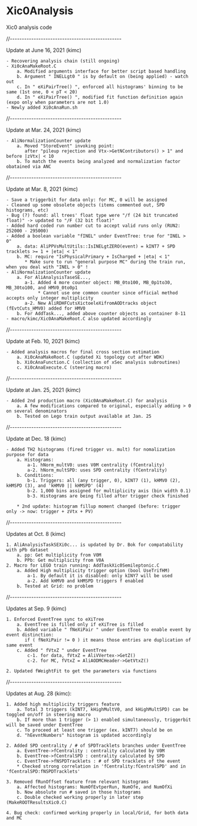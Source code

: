 # Xic0Analysis
Xic0 analysis code

//-----------------------------------------------

Update at June 16, 2021 (kimc)

	- Recovering analysis chain (still ongoing)
	- Xi0cAnaMakeRoot.C
		a. Modified arguments interface for better script based handling
		b. Argument " INELLgt0 " is by default on (being applied) - watch out
		c. In " eXiPairTree() ", enforced all histograms' binning to be same (1st one, 0 < pT < 20)
		d. In " eXiPairTree() ", modified fit function definition again (expo only when parameters are not 1.0)
	- Newly added Xi0cAnaRun.sh

//-----------------------------------------------

Update at Mar. 24, 2021 (kimc)

	- AliNormalizationCounter update
		a. Moved "StoreEvent" invoking point:
		   after "pileup rejection and Vtx->GetNContributors() > 1" and before |zVtx| < 10
		b. To match the events being analyzed and normalization factor obatained via ANC

//-----------------------------------------------

Update at Mar. 8, 2021 (kimc)

	- Save a triggerbit for data only: for MC, 0 will be assigned
	- Cleaned up some obsolete objects (items commented out, SPD histograms, etc)
	- Bug (?) found: all trees' float type were "/f (24 bit truncated float)" -> updated to "/F (32 bit float)"
	- Added hard coded run number cut to accept valid runs only (RUN2: 252000 - 295000)
	- Added a boolean variable "fINEL" under EventTree: true for "INEL > 0"
		a. data: AliPPVsMultUtils::IsINELgtZERO(event) = kINT7 + SPD tracklets >= 1 + |eta| < 1"
		b. MC: require "IsPhysicalPrimary + IsCharged + |eta| < 1"
		   * Make sure to run "general purpose MC" during the train run, when you deal with "INEL > 0" !
	- AliNormalizationCounter update
		a. For AliAnalysisTaseSE...,
		   a-1. Added 4 more counter object: MB_0to100, MB_0p1to30, MB_30to100, and HMV0_0to0p1
		        * Cannot use one common counter since official method accepts only integer multiplicity
		   a-2. New AliRDHFCutsXictoeleXifromAODtracks object (fEvtCuts_HMV0) added for HMV0
		b. For AddTask..., added above counter objects as container 8-11
	- macro/kimc/Xic0AnaMakeRoot.C also updated accordingly

//-----------------------------------------------

Update at Feb. 10, 2021 (kimc)

	- Added analysis macros for final cross section estimation
		a. Xi0cAnaMakeRoot.C (updated Xi topology cut after WDK)
		b. Xi0cAnaFunction.C (collection of xSec analysis subroutines)
		c. Xi0cAnaExecute.C (steering macro)

//-----------------------------------------------

Update at Jan. 25, 2021 (kimc)

	- Added 2nd production macro (Xic0AnaMakeRoot.C) for analysis
		a. A few modifications compared to original, especially adding > 0 on several denominators
		b. Tested on Lego train output available at Jan. 25

//-----------------------------------------------

Update at Dec. 18 (kimc)

	- Added TH2 histograms (fired trigger vs. mult) for nomalization purpose for data
		a. Histograms:
			a-1. hNorm_multV0: uses V0M centrality (fCentrality)
			a-2. hNorm_multSPD: uses SPD centrality (fCentrality)
		b. Conditions:
			b-1. Triggers: all (any trigger, 0), kINT7 (1), kHMV0 (2), kHMSPD (3), and 'kHMV0 || kHMSPD' (4)
			b-2. 1,000 bins assigned for multiplicity axis (bin width 0.1)
			b-3. Histograms are being filled after trigger check finished

		* 2nd update: histogram fillup moment changed (before: trigger only -> now: trigger + zVtx + PV)

//-----------------------------------------------

Updates at Oct. 8 (kimc)

	1. AliAnalysisTaskSEXi0c... is updated by Dr. Bok for compatability with pPb dataset
		a. pp: Get multiplicity from V0M
		b. PPb: Get multiplicity from V0A
	2. Macro for LEGO train running: AddTaskXic0Semileptonic.C
		a. Added High multiplicity trigger option (bool UseTrifHM)
			a-1. By default it is disabled: only kINY7 will be used
			a-2. Add kHMV0 and kHMSPD triggers f enabled
		b. Tested at Grid: no problem

//-----------------------------------------------

Updates at Sep. 9 (kimc)

	1. Enforced EventTree sync to eXiTree
		a. EventTree is filled only if eXiTree is filled
		b. Added variable " fNeXiPair " under EventTree to enable event by event distinction:
		   if ( fNeXiPair != 0 ) it means those entries are duplication of same event
		c. Added " fVtxZ " under EventTree
			c-1. for data, fVtxZ = AliVVertex->GetZ()
			c-2. for MC, fVtxZ = AliAODMCHeader->GetVtxZ()

	2. Updated fWeightFit to get the parameters via functions

//-----------------------------------------------

Updates at Aug. 28 (kimc):

	1. Added high multiplicity triggers feature
		a. Total 3 triggers (kINT7, kHighMultV0, and kHighMultSPD) can be toggled on/off in steering macro
		b. If more than 1 trigger (> 1) enabled simultaneously, triggerbit will be saved under EventTree
		c. To proceed at least one trigger (ex. kINT7) should be on
		d. "hEevntNumbers" histogram is updated accordingly

	2. Added SPD centrality / # of SPDTracklets branches under EventTree
		a. EventTree->fCentrality : centrality calculated by V0M
		b. EventTree->fCentralSPD : centrality calculated by SPD
		c. EventTree->fNSPDTracklets : # of SPD tracklets of the event
		* Checked strong correlation in 'fCentrality:fCentralSPD' and in 'fCentralSPD:fNSPDTracklets'

	3. Removed fRunOffset feature from relevant histograms
		a. Affected histograms: NumOfEvtperRun, NumOfe, and NumOfXi
		b. Now absolute run # saved in those histograms
		c. Double checked working properly in later step (MakeROOTResultsXic0.C)

	4. Bug check: confirmed working properly in local/Grid, for both data and MC

